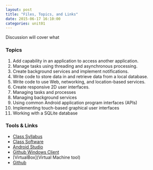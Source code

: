 ```yaml
---
layout: post
title: "Files, Topics, and Links"
date: 2015-06-17 16:10:00
categories: unit01
---
```


Discussion will cover what 

### Topics

1.  Add capability in an application to access another application.
2.  Manage tasks using threading and asynchronous processing.
3.  Create background services and implement notifications.
4.  Write code to store data in and retrieve data from a local database.
5.  Write code to use Web, networking, and location-based services.
6.  Create responsive 2D user interfaces.
7.  Managing tasks and processes
8.  Managing background services
9.  Using common Android application program interfaces (APIs)
10. Implementing touch-based graphical user interfaces
11. Working with a SQLite database

### Tools & Links

* [Class Syllabus](https://transfer.sh/1ePggB/syllabus.pdf)
* [Class Software](https://transfer.sh/A0OpD/ninite-pt1430-installer.exe)
* [Android Studio](https://developer.android.com/sdk/index.html)
* [Github Windows Client](https://transfer.sh/1gZYfw/githubsetup.exe)
* [VirtualBox](Virtual Machine tool)
* [Github](htttps://www.github.com)

